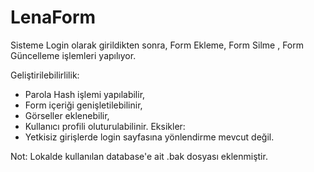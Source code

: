# LenaForm

Sisteme Login olarak girildikten sonra,
Form Ekleme,
Form Silme ,
Form Güncelleme işlemleri yapılıyor.

Geliştirilebilirlilik: 
  - Parola Hash işlemi yapılabilir,
  - Form içeriği genişletilebilinir,
  - Görseller eklenebilir,
  - Kullanıcı profili oluturulabilinir.
Eksikler:
  - Yetkisiz girişlerde login sayfasına yönlendirme mevcut değil.

Not: Lokalde kullanılan database'e ait .bak dosyası eklenmiştir.
